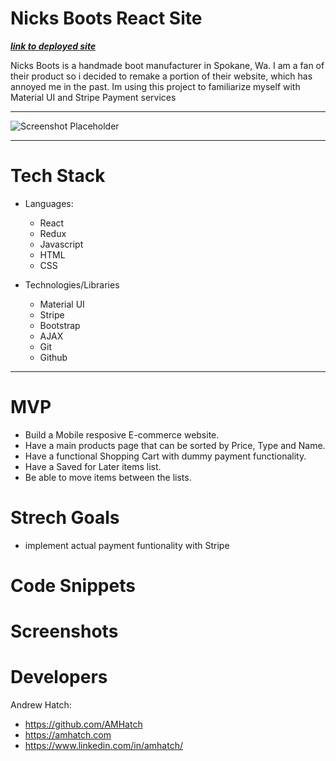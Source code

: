 # Nicks Boots React Site 

***[link to deployed site]()***


Nicks Boots is a handmade boot manufacturer in Spokane, Wa. 
I am a fan of their product so i decided to remake a portion of their website, which has annoyed me in the past. 
Im using this project to familiarize myself with Material UI and Stripe Payment services

---


![Screenshot Placeholder]()

---

# Tech Stack
- Languages:
    - React
    - Redux
    - Javascript
    - HTML
    - CSS

- Technologies/Libraries
    - Material UI
    - Stripe 
    - Bootstrap
    - AJAX
    - Git
    - Github

---

# MVP

- Build a Mobile resposive E-commerce website. 
- Have a main products page that can be sorted by Price, Type and Name.
- Have a functional Shopping Cart with dummy payment functionality. 
- Have a Saved for Later items list. 
- Be able to move items between the lists. 


# Strech Goals 
- implement actual payment funtionality with Stripe


 # Code Snippets 

 # Screenshots 

 # Developers
 Andrew Hatch:

- https://github.com/AMHatch
- https://amhatch.com
- https://www.linkedin.com/in/amhatch/



